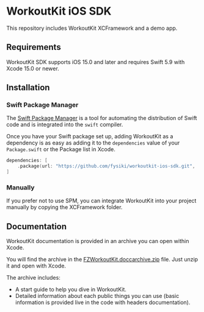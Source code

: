 # WorkoutKit iOS SDK
This repository includes WorkoutKit XCFramework and a demo app.

## Requirements
WorkoutKit SDK supports iOS 15.0 and later and requires Swift 5.9 with Xcode 15.0 or newer.

## Installation

### Swift Package Manager

The [Swift Package Manager](https://swift.org/package-manager/) is a tool for automating the distribution of Swift code and is integrated into the `swift` compiler.

Once you have your Swift package set up, adding WorkoutKit as a dependency is as easy as adding it to the `dependencies` value of your `Package.swift` or the Package list in Xcode.

```swift
dependencies: [
    .package(url: "https://github.com/fysiki/workoutkit-ios-sdk.git", .upToNextMajor(from: "1.0.0"))
]
```

### Manually

If you prefer not to use SPM, you can integrate WorkoutKit into your project manually by copying the XCFramework folder.

## Documentation
WorkoutKit documentation is provided in an archive you can open within Xcode.

You will find the archive in the [FZWorkoutKit.doccarchive.zip](FZWorkoutKit.doccarchive.zip) file. Just unzip it and open with Xcode.

The archive includes:
- A start guide to help you dive in WorkoutKit.
- Detailed information about each public things you can use (basic information is provided live in the code with headers documentation).